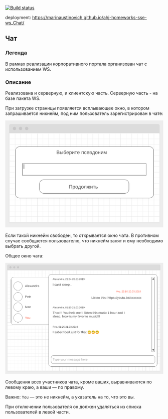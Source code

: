 [![Build status](https://ci.appveyor.com/api/projects/status/jitkajv97gx2s3ce/branch/main?svg=true)](https://ci.appveyor.com/project/marinaustinovich/ahj-homeworks-sse-ws-chat/branch/main)

deployment: https://marinaustinovich.github.io/ahj-homeworks-sse-ws_Chat/
## Чат

### Легенда

В рамках реализации корпоративного портала организован чат с использованием WS.

### Описание

Реализована и серверную, и клиентскую часть. Серверную часть - на базе пакета WS.

При загрузке страницы появляется всплывающее окно, в котором запрашивается никнейм, под ним пользователь зарегистрирован в чате:

![](./front/src/img/chat.png)

Если такой никнейм свободен, то открывается окно чата. В противном случае сообщается пользователю, что никнейм занят и ему необходимо выбрать другой. 

Общее окно чата:

![](./front/src/img/chat-2.png)

Сообщения всех участников чата, кроме ваших, выравниваются по левому краю, а ваши — по правому.

Важно: `You` — это не никнейм, а указатель на то, что это вы.

При отключении пользователя он должен удаляться из списка пользователей в левой части.

